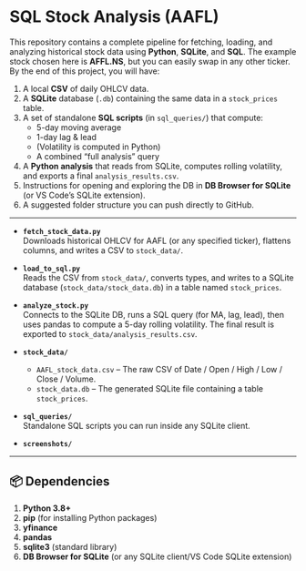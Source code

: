# SQL Stock Analysis (AAFL)

This repository contains a complete pipeline for fetching, loading, and analyzing historical stock data using **Python**, **SQLite**, and **SQL**. The example stock chosen here is **AFFL.NS**, but you can easily swap in any other ticker. By the end of this project, you will have:

1. A local **CSV** of daily OHLCV data.
2. A **SQLite** database (`.db`) containing the same data in a `stock_prices` table.
3. A set of standalone **SQL scripts** (in `sql_queries/`) that compute:
   - 5-day moving average
   - 1-day lag & lead
   - (Volatility is computed in Python)
   - A combined “full analysis” query
4. A **Python analysis** that reads from SQLite, computes rolling volatility, and exports a final `analysis_results.csv`.
5. Instructions for opening and exploring the DB in **DB Browser for SQLite** (or VS Code’s SQLite extension).
6. A suggested folder structure you can push directly to GitHub.

---

- **`fetch_stock_data.py`**  
  Downloads historical OHLCV for AAFL (or any specified ticker), flattens columns, and writes a CSV to `stock_data/`.

- **`load_to_sql.py`**  
  Reads the CSV from `stock_data/`, converts types, and writes to a SQLite database (`stock_data/stock_data.db`) in a table named `stock_prices`.

- **`analyze_stock.py`**  
  Connects to the SQLite DB, runs a SQL query (for MA, lag, lead), then uses pandas to compute a 5-day rolling volatility. The final result is exported to `stock_data/analysis_results.csv`.

- **`stock_data/`**  
  - `AAFL_stock_data.csv` – The raw CSV of Date / Open / High / Low / Close / Volume.  
  - `stock_data.db` – The generated SQLite file containing a table `stock_prices`.

- **`sql_queries/`**  
  Standalone SQL scripts you can run inside any SQLite client. 

- **`screenshots/`**  

---

## 📦 Dependencies

1. **Python 3.8+**  
2. **pip** (for installing Python packages)  
3. **yfinance**  
4. **pandas**  
5. **sqlite3** (standard library)  
6. **DB Browser for SQLite** (or any SQLite client/VS Code SQLite extension)
